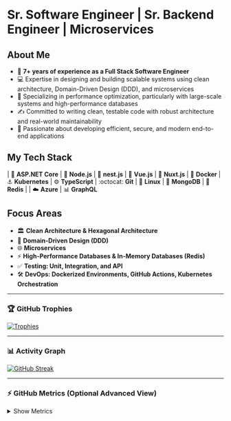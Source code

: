 # Sr. Software Engineer | Sr. Backend Engineer | Microservices

## About Me
- 🌱 **7+ years of experience as a Full Stack Software Engineer**
- 💻 Expertise in designing and building scalable systems using clean architecture, Domain-Driven Design (DDD), and microservices
- 🚀 Specializing in performance optimization, particularly with large-scale systems and high-performance databases
- ✍️ Committed to writing clean, testable code with robust architecture and real-world maintainability
- 🎯 Passionate about developing efficient, secure, and modern end-to-end applications

## My Tech Stack
| :rocket: **ASP.NET Core** | :rocket: **Node.js** |  :rocket: **nest.js** | :leaves: **Vue.js** |  :triangular_ruler: **Nuxt.js** | :whale: **Docker** | :anchor: **Kubernetes** 
| :gear: **TypeScript** | :octocat: **Git**   | :penguin: **Linux** | :green_heart: **MongoDB** | :gem: **Redis**          |
| :cloud: **Azure** | :bar_chart: **GraphQL**         

## Focus Areas
- 🏛️ **Clean Architecture & Hexagonal Architecture**
- 🎨 **Domain-Driven Design (DDD)**
- 🌐 **Microservices**
- ⚡ **High-Performance Databases & In-Memory Databases (Redis)**
- ✅ **Testing: Unit, Integration, and API**
- 🛠️ **DevOps: Dockerized Environments, GitHub Actions, Kubernetes Orchestration**

---

### 🏆 GitHub Trophies

[![Trophies](https://github-profile-trophy.vercel.app/?username=Saleh-Mohammed-Alabidi&theme=tokyonight&column=4)](https://github.com/ryo-ma/github-profile-trophy)

---

### 📊 Activity Graph

[![GitHub Streak](https://streak-stats.demolab.com?user=Saleh-Mohammed-Alabidi&theme=tokyonight&hide_border=true)](https://git.io/streak-stats)

---

### ⚡ GitHub Metrics (Optional Advanced View)

<details>
  <summary>Show Metrics</summary>

  <img src="https://github.com/Saleh-Mohammed-Alabidi/Saleh-Mohammed-Alabidi/blob/main/github-metrics.svg" alt="Metrics" width="100%">

</details>
